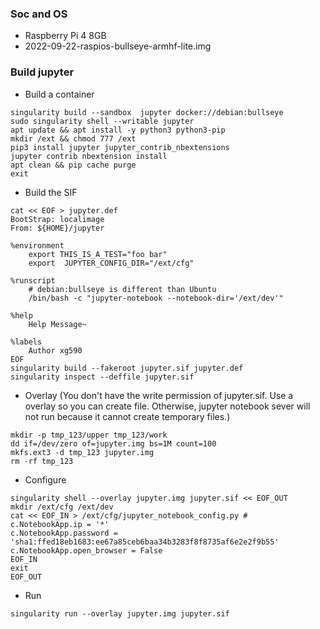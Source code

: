 ### Soc and OS
* Raspberry Pi 4 8GB
* 2022-09-22-raspios-bullseye-armhf-lite.img
### Build jupyter
* Build a container
```
singularity build --sandbox  jupyter docker://debian:bullseye
sudo singularity shell --writable jupyter
apt update && apt install -y python3 python3-pip
mkdir /ext && chmod 777 /ext 
pip3 install jupyter jupyter_contrib_nbextensions
jupyter contrib nbextension install
apt clean && pip cache purge
exit
```
* Build the SIF
```
cat << EOF > jupyter.def
BootStrap: localimage
From: ${HOME}/jupyter

%environment
    export THIS_IS_A_TEST="foo bar" 
    export  JUPYTER_CONFIG_DIR="/ext/cfg" 

%runscript
    # debian:bullseye is different than Ubuntu
    /bin/bash -c "jupyter-notebook --notebook-dir='/ext/dev'"  

%help
    Help Message~

%labels
    Author xg590
EOF
singularity build --fakeroot jupyter.sif jupyter.def
singularity inspect --deffile jupyter.sif
```
* Overlay (You don't have the write permission of jupyter.sif. Use a overlay so you can create file. Otherwise, jupyter notebook sever will not run because it cannot create temporary files.)
```
mkdir -p tmp_123/upper tmp_123/work
dd if=/dev/zero of=jupyter.img bs=1M count=100
mkfs.ext3 -d tmp_123 jupyter.img
rm -rf tmp_123
```
* Configure
```
singularity shell --overlay jupyter.img jupyter.sif << EOF_OUT
mkdir /ext/cfg /ext/dev 
cat << EOF_IN > /ext/cfg/jupyter_notebook_config.py #
c.NotebookApp.ip = '*'
c.NotebookApp.password = 'sha1:ffed18eb1683:ee67a85ceb6baa34b3283f8f8735af6e2e2f9b55'
c.NotebookApp.open_browser = False 
EOF_IN
exit
EOF_OUT
```
* Run
```
singularity run --overlay jupyter.img jupyter.sif
```

